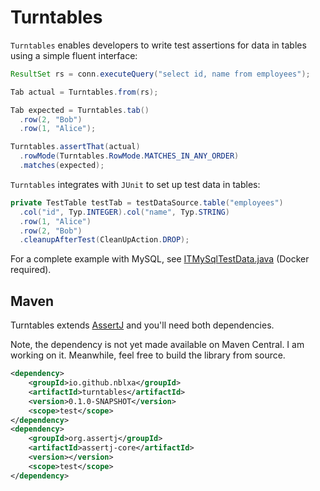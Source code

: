 # Turntables

`Turntables` enables developers to write test assertions for data in tables
using a simple fluent interface:

```java
ResultSet rs = conn.executeQuery("select id, name from employees");

Tab actual = Turntables.from(rs);

Tab expected = Turntables.tab()
  .row(2, "Bob")
  .row(1, "Alice");

Turntables.assertThat(actual)
  .rowMode(Turntables.RowMode.MATCHES_IN_ANY_ORDER)
  .matches(expected);
```

`Turntables` integrates with `JUnit` to set up test data in tables:

```java
private TestTable testTab = testDataSource.table("employees")
  .col("id", Typ.INTEGER).col("name", Typ.STRING)
  .row(1, "Alice")
  .row(2, "Bob")
  .cleanupAfterTest(CleanUpAction.DROP);
```

For a complete example with MySQL, see
[ITMySqlTestData.java](turntables-test-mysql/src/test/java/io/github/nblxa/turntables/test/mysql/ITMySqlTestData.java)
(Docker required).

## Maven

Turntables extends [AssertJ](https://github.com/joel-costigliola/assertj-core)
and you'll need both dependencies.

Note, the dependency is not yet made available on Maven Central. I am working
on it. Meanwhile, feel free to build the library from source.

```xml
<dependency>
    <groupId>io.github.nblxa</groupId>
    <artifactId>turntables</artifactId>
    <version>0.1.0-SNAPSHOT</version>
    <scope>test</scope>
</dependency>
<dependency>
    <groupId>org.assertj</groupId>
    <artifactId>assertj-core</artifactId>
    <version></version>
    <scope>test</scope>
</dependency>
```
